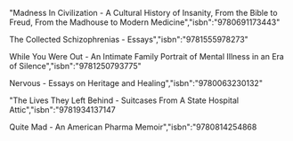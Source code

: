 "Madness In Civilization - A Cultural History of Insanity, From the Bible to Freud, From the Madhouse to Modern Medicine","isbn":"9780691173443"

The Collected Schizophrenias - Essays","isbn":"9781555978273"

While You Were Out - An Intimate Family Portrait of Mental Illness in an Era of Silence","isbn":"9781250793775"

Nervous - Essays on Heritage and Healing","isbn":"9780063230132"

"The Lives They Left Behind - Suitcases From A State Hospital Attic","isbn":"9781934137147

Quite Mad - An American Pharma Memoir","isbn":"9780814254868